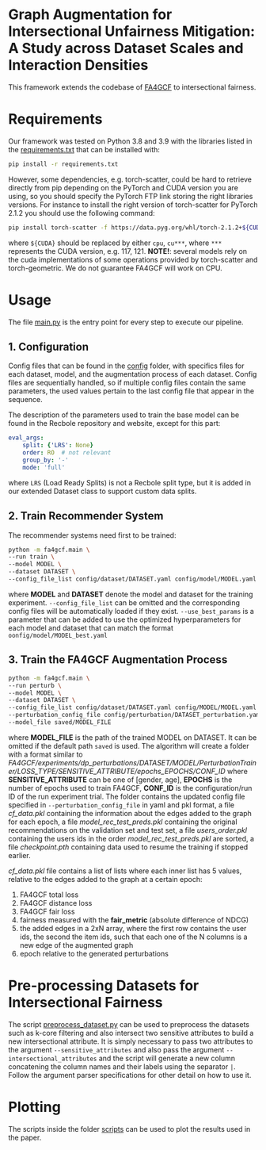# Graph Augmentation for Intersectional Unfairness Mitigation: A Study across Dataset Scales and Interaction Densities

This framework extends the codebase of [FA4GCF](https://github.com/jackmedda/FA4GCF) to intersectional fairness.

# Requirements
Our framework was tested on Python 3.8 and 3.9 with the libraries listed in the
[requirements.txt](fa4gcf/requirements.txt) that can be installed with:
```bash
pip install -r requirements.txt
```
However, some dependencies, e.g. torch-scatter, could be hard to retrieve
directly from pip depending on the PyTorch and CUDA version you are using, so you should
specify the PyTorch FTP link storing the right libraries versions.
For instance to install the right version of torch-scatter for PyTorch 2.1.2
you should use the following command:
```bash
pip install torch-scatter -f https://data.pyg.org/whl/torch-2.1.2+${CUDA}.html
```
where `${CUDA}` should be replaced by either `cpu`, `cu***`, where `***` represents the
CUDA version, e.g. 117, 121.
__NOTE!__: several models rely on the cuda implementations of some operations provided by torch-scatter and
torch-geometric. We do not guarantee FA4GCF will work on CPU.

# Usage

The file [main.py](fa4gcf/main.py) is the entry point for every step to execute our pipeline.

## 1. Configuration

Config files that can be found in the [config](config) folder, with specifics files for each dataset,
model, and the augmentation process of each dataset. Config files are sequentially handled, so if multiple
config files contain the same parameters, the used values pertain to the last config file that appear in the sequence.

The description of the parameters used to train the base model can be found in the Recbole repository
and website, except for this part:
```yaml
eval_args:
    split: {'LRS': None}
    order: RO  # not relevant
    group_by: '-'
    mode: 'full'
```
where `LRS` (Load Ready Splits) is not a Recbole split type, but it is added in our
extended Dataset class to support custom data splits.

## 2. Train Recommender System

The recommender systems need first to be trained:
```bash
python -m fa4gcf.main \
--run train \
--model MODEL \
--dataset DATASET \
--config_file_list config/dataset/DATASET.yaml config/model/MODEL.yaml
```
where __MODEL__ and __DATASET__ denote the model and dataset for the training experiment.
`--config_file_list` can be omitted and the corresponding config files will be automatically loaded if they exist.
`--use_best_params` is a parameter that can be added to use the optimized hyperparameters for each model and dataset
that can match the format `oonfig/model/MODEL_best.yaml`

## 3. Train the FA4GCF Augmentation Process
```bash
python -m fa4gcf.main \
--run perturb \
--model MODEL \
--dataset DATASET \
--config_file_list config/dataset/DATASET.yaml config/MODEL/MODEL.yaml \
--perturbation_config_file config/perturbation/DATASET_perturbation.yaml \
--model_file saved/MODEL_FILE
```
where __MODEL_FILE__ is the path of the trained MODEL on DATASET. It can be omitted if the default path `saved` is used.
The algorithm will create a folder with a format similar to
_FA4GCF/experiments/dp_perturbations/DATASET/MODEL/PerturbationTrainer/LOSS_TYPE/SENSITIVE_ATTRIBUTE/epochs_EPOCHS/CONF_ID_
where __SENSITIVE_ATTRIBUTE__ can be one of [gender, age], __EPOCHS__ is the number of
epochs used to train FA4GCF, __CONF_ID__ is the configuration/run ID of the run experiment trial.
The folder contains the updated config file specified in `--perturbation_config_file` in yaml and pkl format,
a file _cf_data.pkl_ containing the information about the edges added to the graph for each epoch,
a file _model_rec_test_preds.pkl_ containing the original recommendations on the validation set and
test set, a file _users_order.pkl_ containing the users ids in the order _model_rec_test_preds.pkl_ are sorted,
a file _checkpoint.pth_ containing data used to resume the training if stopped earlier.

_cf_data.pkl_ file contains a list of lists where each inner list has 5 values, relative to the edges
added to the graph at a certain epoch:
1) FA4GCF total loss
2) FA4GCF distance loss
3) FA4GCF fair loss
4) fairness measured with the __fair_metric__ (absolute difference of NDCG)
5) the added edges in a 2xN array, where the first row contains the user ids,
the second the item ids, such that each one of the N columns is a new edge of the augmented graph
6) epoch relative to the generated perturbations

# Pre-processing Datasets for Intersectional Fairness

The script [preprocess_dataset.py](fa4gcf/data/preprocessing/preprocess_dataset.py) can be used to preprocess the datasets
such as k-core filtering and also intersect two sensitive attributes to build a new intersectional attribute.
It is simply necessary to pass two attributes to the argument `--sensitive_attributes` and also pass the argument `--intersectional_attributes`
and the script will generate a new column concatening the column names and their labels using the separator `|`.
Follow the argument parser specifications for other detail on how to use it.

# Plotting

The scripts inside the folder [scripts](scripts) can be used to plot the results used in the paper.
